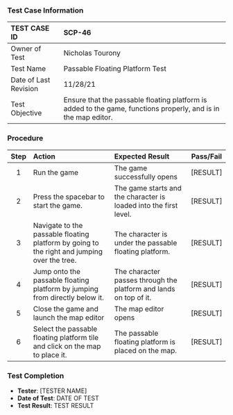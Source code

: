 ### Test Case Information
| TEST CASE ID | SCP-46 |
| :--- | :--- |
| Owner of Test | Nicholas Tourony |
| Test Name | Passable Floating Platform Test |
| Date of Last Revision | 11/28/21 |
| Test Objective | Ensure that the passable floating platform is added to the game, functions properly, and is in the map editor. |

### Procedure

|Step | Action | Expected Result | Pass/Fail     |
|:---:| :---        |    :----  | :---: |
|1| Run the game| The game successfully opens | [RESULT] |
|2| Press the spacebar to start the game.| The game starts and the character is loaded into the first level. | [RESULT] |
|3| Navigate to the passable floating platform by going to the right and jumping over the tree. | The character is under the passable floating platform. | [RESULT] |
|4| Jump onto the passable floating platform by jumping from directly below it. | The character passes through the platform and lands on top of it. | [RESULT] |
|5| Close the game and launch the map editor | The map editor opens | [RESULT] |
|6| Select the passable floating platform tile and click on the map to place it. | The passable floating platform is placed on the map. | [RESULT] |

### Test Completion
- **Tester**: [TESTER NAME]
- **Date of Test**: DATE OF TEST
- **Test Result**: TEST RESULT